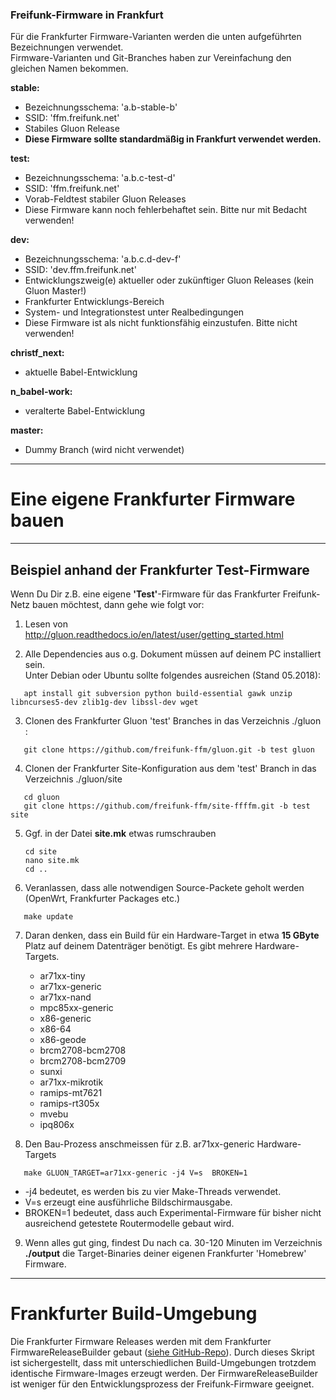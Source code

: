 ### Freifunk-Firmware in Frankfurt
Für die Frankfurter Firmware-Varianten werden die unten aufgeführten Bezeichnungen verwendet.  
Firmware-Varianten und Git-Branches haben zur Vereinfachung den gleichen Namen bekommen.

**stable:**

* Bezeichnungsschema: 'a.b-stable-b'
* SSID: 'ffm.freifunk.net'
* Stabiles Gluon Release
* **Diese Firmware sollte standardmäßig in Frankfurt verwendet werden.**


**test:**

* Bezeichnungsschema: 'a.b.c-test-d'
* SSID: 'ffm.freifunk.net'
* Vorab-Feldtest stabiler Gluon Releases
* Diese Firmware kann noch fehlerbehaftet sein. Bitte nur mit Bedacht verwenden!

**dev:**

* Bezeichnungsschema: 'a.b.c.d-dev-f'
* SSID: 'dev.ffm.freifunk.net'
* Entwicklungszweig(e) aktueller oder zukünftiger Gluon Releases (kein Gluon Master!)
* Frankfurter Entwicklungs-Bereich
* System- und Integrationstest unter Realbedingungen
* Diese Firmware ist als nicht funktionsfähig einzustufen. Bitte nicht verwenden!

**christf_next:**

* aktuelle Babel-Entwicklung

**n_babel-work:**

* veralterte Babel-Entwicklung

**master:**

* Dummy Branch (wird nicht verwendet)

---

# Eine eigene Frankfurter Firmware bauen

---

## Beispiel anhand der Frankfurter Test-Firmware

    
Wenn Du Dir z.B. eine eigene **'Test'**-Firmware für das Frankfurter Freifunk-Netz bauen möchtest, dann gehe wie folgt vor:

1) Lesen von http://gluon.readthedocs.io/en/latest/user/getting_started.html

2) Alle Dependencies aus o.g. Dokument müssen auf deinem PC installiert sein.  
Unter Debian oder Ubuntu sollte folgendes ausreichen (Stand 05.2018):
```
   apt install git subversion python build-essential gawk unzip libncurses5-dev zlib1g-dev libssl-dev wget
```

3) Clonen des Frankfurter Gluon 'test' Branches in das Verzeichnis ./gluon :

```
   git clone https://github.com/freifunk-ffm/gluon.git -b test gluon
```

4) Clonen der Frankfurter Site-Konfiguration aus dem 'test' Branch in das Verzeichnis ./gluon/site

```
   cd gluon
   git clone https://github.com/freifunk-ffm/site-ffffm.git -b test site 
```

5) Ggf. in der Datei **site.mk** etwas rumschrauben

   ```
   cd site
   nano site.mk
   cd ..
   ```

6) Veranlassen, dass alle notwendigen Source-Packete geholt werden (OpenWrt, Frankfurter Packages etc.)

```
   make update
```

7) Daran denken, dass ein Build für ein Hardware-Target in etwa **15 GByte** Platz auf deinem Datenträger benötigt. Es gibt mehrere Hardware-Targets. 

   * ar71xx-tiny
   * ar71xx-generic
   * ar71xx-nand
   * mpc85xx-generic
   * x86-generic
   * x86-64
   * x86-geode
   * brcm2708-bcm2708
   * brcm2708-bcm2709
   * sunxi
   * ar71xx-mikrotik
   * ramips-mt7621
   * ramips-rt305x
   * mvebu 
   * ipq806x

8) Den Bau-Prozess anschmeissen für z.B. ar71xx-generic Hardware-Targets

```
   make GLUON_TARGET=ar71xx-generic -j4 V=s  BROKEN=1
```

   * -j4 bedeutet, es werden bis zu vier Make-Threads verwendet.<br> 
   * V=s erzeugt eine ausführliche Bildschirmausgabe.<br>
   * BROKEN=1 bedeutet, dass auch Experimental-Firmware für bisher nicht ausreichend getestete Routermodelle gebaut wird.<br>

9) Wenn alles gut ging, findest Du nach ca. 30-120 Minuten im Verzeichnis **./output** die Target-Binaries deiner eigenen Frankfurter 'Homebrew' Firmware.

---

# Frankfurter Build-Umgebung
Die Frankfurter Firmware Releases werden mit dem Frankfurter FirmwareReleaseBuilder gebaut ([siehe GitHub-Repo](https://github.com/freifunk-ffm/Firmware-Release-Builder)). Durch dieses Skript ist sichergestellt, dass mit unterschiedlichen Build-Umgebungen trotzdem identische Firmware-Images erzeugt werden. Der FirmwareReleaseBuilder ist weniger für den Entwicklungsprozess der Freifunk-Firmware geeignet. 
